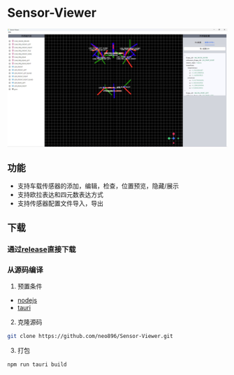 # Sensor-Viewer

![screenshoot](./screenshot.jpg)

## 功能
- 支持车载传感器的添加，编辑，检查，位置预览，隐藏/展示
- 支持欧拉表达和四元数表达方式
- 支持传感器配置文件导入，导出

## 下载

### 通过[release](https://github.com/neo896/Sensor-Viewer/releases)直接下载

### 从源码编译

1. 预置条件
- [nodejs](https://nodejs.org/en)
- [tauri](https://tauri.app/v1/guides/getting-started/prerequisites)
  
2. 克隆源码

```bash
git clone https://github.com/neo896/Sensor-Viewer.git
```

3. 打包

```bash
npm run tauri build
```



